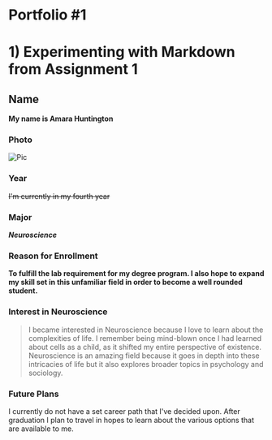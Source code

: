 # Portfolio #1

# 1) Experimenting with Markdown from Assignment 1
##  Name
**My name is Amara Huntington**
### Photo
![Pic](https://user-images.githubusercontent.com/69179367/89253756-dffeac00-d5f3-11ea-8a35-362c7cff7db7.jpg)
### Year
~~I'm currently in my fourth year~~
### Major
**_Neuroscience_**
### Reason for Enrollment 
**To fulfill the lab requirement for my degree program. I also hope to expand my skill set in this unfamiliar field in order to become a well rounded student.**
### Interest in Neuroscience
>I became interested in Neuroscience because I love to learn about the complexities of life. I remember being mind-blown once I had learned about cells as a child, as it shifted my entire perspective of existence. Neuroscience is an amazing field because it goes in depth into these intricacies of life but it also explores broader topics in psychology and sociology.
### Future Plans
I currently do not have a set career path that I've decided upon. After graduation I plan to travel in hopes to learn about the various options that are available to me.
